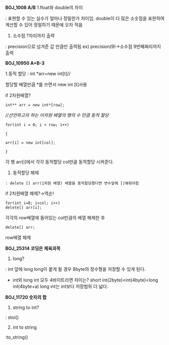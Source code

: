 **BOJ_1008 A/B**
1.float와 double의 차이

: 표현할 수 있는 실수가 얼마나 정밀한가 차이임. double이 더 많은 소숫점을 표현하여 계산할 수 있어 정밀하기 때문에 오차 적음

1. 소수점 ?자리까지 출력

: precision으로 넘겨준 값 만큼만 출력됨 ex) precision(9)→소수점 9번째짜리까지 출력

**BOJ_10950 A+B-3**

1.동적 할당
: int \*arr=new int[t]//

할당할 배열만큼 \*를 쓰면서 new int [t]사용

if 2차원배열?

```
int** arr = new int*[row];
```

_//선언하고자 하는 이차원 배열의 행의 수 만큼 동적 할당_

```
for(int i = 0; i < row; i++)

{

arr[i] = new int[col];

}
```

각 행 arr[i]에서 각각 동적할당 col만큼 동적할당 시켜준다.

1. 동적할당 해제

```
: delete [] arr(1차원 배열) 배열을 동적할당했다면 변수앞에 []해줘야함
```

if 2차원배열 해제?→역순!

```
for(int i=0; i<col; i++)
delete[] arr[i];
```

각각의 row배열에 들어있는 col만큼의 배열 해제한 후

```
delete[] arr;
```

row배열 해제

**BOJ_25314 코딩은 체육과목**

1. long?

: int 앞에 long long이 붙게 될 경우 8byte의 정수형을 저장할 수 있게 된다.

- int와 long int 모두 4바이트라면 차이는?
  short int(2byte)<int(4byte)<long int(4byte+a)
  long int는 int보다 저장범위 더 넓다.

**BOJ_11720 숫자의 합**

1. string to int?

: stoi()

2. int to string

:to_string()
